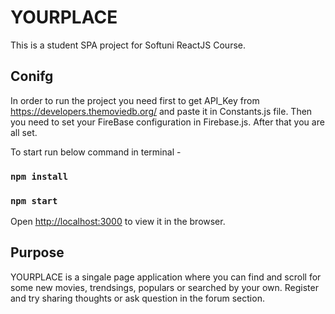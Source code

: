 # YOURPLACE

This is a student SPA project for Softuni ReactJS Course.

## Conifg

In order to run the project you need first to get API_Key from https://developers.themoviedb.org/ and paste it in Constants.js file. Then you need to set your FireBase configuration in Firebase.js. After that you are all set.


To start run below command in terminal - 

### `npm install`
### `npm start`

Open [http://localhost:3000](http://localhost:3000) to view it in the browser.

## Purpose

YOURPLACE is a singale page application where you can find and scroll for some new movies, trendsings, populars or searched by your own. Register and try sharing thoughts or ask question in the forum section. 

